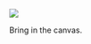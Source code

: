 ![](https://db-feed.s3.amazonaws.com/legacy/Screen_Shot_2018_07_01_at_2_55_55_PM-1530471392019.png)

Bring in the canvas.
